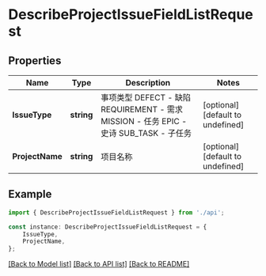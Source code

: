 # DescribeProjectIssueFieldListRequest


## Properties

Name | Type | Description | Notes
------------ | ------------- | ------------- | -------------
**IssueType** | **string** | 事项类型  DEFECT - 缺陷  REQUIREMENT - 需求  MISSION - 任务  EPIC - 史诗  SUB_TASK - 子任务 | [optional] [default to undefined]
**ProjectName** | **string** | 项目名称 | [optional] [default to undefined]

## Example

```typescript
import { DescribeProjectIssueFieldListRequest } from './api';

const instance: DescribeProjectIssueFieldListRequest = {
    IssueType,
    ProjectName,
};
```

[[Back to Model list]](../README.md#documentation-for-models) [[Back to API list]](../README.md#documentation-for-api-endpoints) [[Back to README]](../README.md)
